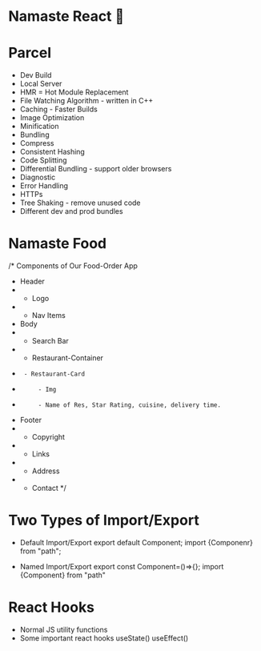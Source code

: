 # Namaste React 🚀

# Parcel

- Dev Build
- Local Server
- HMR = Hot Module Replacement
- File Watching Algorithm - written in C++
- Caching - Faster Builds
- Image Optimization
- Minification
- Bundling
- Compress
- Consistent Hashing
- Code Splitting
- Differential Bundling - support older browsers
- Diagnostic
- Error Handling
- HTTPs
- Tree Shaking - remove unused code
- Different dev and prod bundles

# Namaste Food

/\* Components of Our Food-Order App

- Header
- - Logo
- - Nav Items
- Body
- - Search Bar
- - Restaurant-Container
-      - Restaurant-Card
-          - Img
-          - Name of Res, Star Rating, cuisine, delivery time.
- Footer
- - Copyright
- - Links
- - Address
- - Contact
    \*/

# Two Types of Import/Export

- Default Import/Export
  export default Component;
  import {Componenr} from "path";

- Named Import/Export
  export const Component=()=>{};
  import {Component} from "path"

# React Hooks

- Normal JS utility functions
- Some important react hooks
  useState()
  useEffect()
